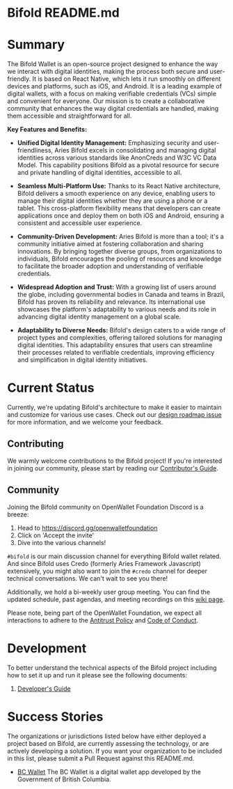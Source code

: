 # Bifold README.md

# Summary

The Bifold Wallet is an open-source project designed to enhance the way we interact with digital identities, making the process both secure and user-friendly. It is based on React Native, which lets it run smoothly on different devices and platforms, such as iOS, and Android. It is a leading example of digital wallets, with a focus on making verifiable credentials (VCs) simple and convenient for everyone. Our mission is to create a collaborative community that enhances the way digital credentials are handled, making them accessible and straightforward for all.

**Key Features and Benefits:**

- **Unified Digital Identity Management:** Emphasizing security and user-friendliness, Aries Bifold excels in consolidating and managing digital identities across various standards like AnonCreds and W3C VC Data Model. This capability positions Bifold as a pivotal resource for secure and private handling of digital identities, accessible to all.

- **Seamless Multi-Platform Use:** Thanks to its React Native architecture, Bifold delivers a smooth experience on any device, enabling users to manage their digital identities whether they are using a phone or a tablet. This cross-platform flexibility means that developers can create applications once and deploy them on both iOS and Android, ensuring a consistent and accessible user experience.

- **Community-Driven Development:** Aries Bifold is more than a tool; it's a community initiative aimed at fostering collaboration and sharing innovations. By bringing together diverse groups, from organizations to individuals, Bifold encourages the pooling of resources and knowledge to facilitate the broader adoption and understanding of verifiable credentials.

- **Widespread Adoption and Trust:** With a growing list of users around the globe, including governmental bodies in Canada and teams in Brazil, Bifold has proven its reliability and relevance. Its international use showcases the platform's adaptability to various needs and its role in advancing digital identity management on a global scale.

- **Adaptability to Diverse Needs:** Bifold's design caters to a wide range of project types and complexities, offering tailored solutions for managing digital identities. This adaptability ensures that users can streamline their processes related to verifiable credentials, improving efficiency and simplification in digital identity initiatives.

# Current Status

Currently, we're updating Bifold's architecture to make it easier to maintain and customize for various use cases. Check out our [design roadmap issue](https://github.com/openwallet-foundation/bifold-wallet/issues/754) for more information, and we welcome your feedback.

## Contributing

We warmly welcome contributions to the Bifold project! If you're interested in joining our community, please start by reading our [Contributor's Guide](contributor-guide).

## Community

Joining the Bifold community on OpenWallet Foundation Discord is a breeze:

1. Head to https://discord.gg/openwalletfoundation
2. Click on 'Accept the invite'
3. Dive into the various channels!

`#bifold` is our main discussion channel for everything Bifold wallet related. And since Bifold uses Credo (formerly Aries Framework Javascript) extensively, you might also want to join the `#credo` channel for deeper technical conversations. We can't wait to see you there!

Additionally, we hold a bi-weekly user group meeting. You can find the updated schedule, past agendas, and meeting recordings on this [wiki page](https://wiki.hyperledger.org/display/ARIES/Aries+Bifold+User+Group).

Please note, being part of the OpenWallet Foundation, we expect all interactions to adhere to the [Antitrust Policy](https://wiki.hyperledger.org/download/attachments/29034696/Antitrustnotice.png?version=1&modificationDate=1581695654000&api=v2) and [Code of Conduct](https://wiki.hyperledger.org/display/HYP/Hyperledger+Code+of+Conduct).

# Development

To better understand the technical aspects of the Bifold project including how to set it up and run it please see the following documents:

1. [Developer's Guide](developers-guide)

# Success Stories

The organizations or jurisdictions listed below have either deployed a project based on Bifold, are currently assessing the technology, or are actively developing a solution. If you want your organization to be included in this list, please submit a Pull Request against this README.md.

- [BC Wallet](https://apps.apple.com/us/app/bc-wallet/id1587380443)
  The BC Wallet is a digital wallet app developed by the Government of British Columbia.

[contributor-guide]: ./CONTRIBUTING
[developers-guide]: ./DEVELOPER.md
[code-of-conduct]: ./CODE_OF_CONDUCT.md
